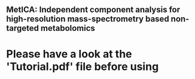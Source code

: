 
## MetICA: Independent component analysis for high-resolution mass-spectrometry based non-targeted metabolomics


# Please have a look at the 'Tutorial.pdf' file before using
